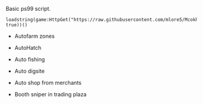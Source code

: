 Basic ps99 script.

```
loadstring(game:HttpGet("https://raw.githubusercontent.com/mlore5/Mcokhub/main/mcokhub", true))()
```

* Autofarm zones
* AutoHatch
* Auto fishing
* Auto digsite
* Auto shop from merchants

* Booth sniper in trading plaza
